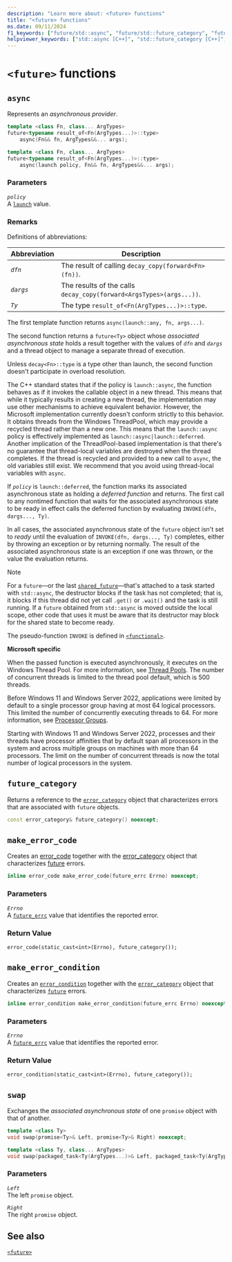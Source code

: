 ```yaml
---
description: "Learn more about: <future> functions"
title: "<future> functions"
ms.date: 09/11/2024
f1_keywords: ["future/std::async", "future/std::future_category", "future/std::make_error_code", "future/std::make_error_condition", "future/std::swap"]
helpviewer_keywords: ["std::async [C++]", "std::future_category [C++]", "std::make_error_code [C++]", "std::make_error_condition [C++]", "std::swap [C++]"]
---
```

# `<future>` functions

## <a name="async"></a> `async`

Represents an *asynchronous provider*.

```cpp
template <class Fn, class... ArgTypes>
future<typename result_of<Fn(ArgTypes...)>::type>
    async(Fn&& fn, ArgTypes&&... args);

template <class Fn, class... ArgTypes>
future<typename result_of<Fn(ArgTypes...)>::type>
    async(launch policy, Fn&& fn, ArgTypes&&... args);
```

### Parameters

*`policy`*\
A [`launch`](../standard-library/future-enums.md#launch) value.

### Remarks

Definitions of abbreviations:

|Abbreviation|Description|
|-|-|
|*`dfn`*|The result of calling `decay_copy(forward<Fn>(fn))`.|
|*`dargs`*|The results of the calls `decay_copy(forward<ArgsTypes>(args...))`.|
|*`Ty`*|The type `result_of<Fn(ArgTypes...)>::type`.|

The first template function returns `async(launch::any, fn, args...)`.

The second function returns a `future<Ty>` object whose *associated asynchronous state* holds a result together with the values of *`dfn`* and *`dargs`* and a thread object to manage a separate thread of execution.

Unless `decay<Fn>::type` is a type other than launch, the second function doesn't participate in overload resolution.

The C++ standard states that if the policy is `launch::async`, the function behaves as if it invokes the callable object in a new thread. This means that while it typically results in creating a new thread, the implementation may use other mechanisms to achieve equivalent behavior. However, the Microsoft implementation currently doesn't conform strictly to this behavior. It obtains threads from the Windows ThreadPool, which may provide a recycled thread rather than a new one. This means that the `launch::async` policy is effectively implemented as `launch::async|launch::deferred`. Another implication of the ThreadPool-based implementation is that there's no guarantee that thread-local variables are destroyed when the thread completes. If the thread is recycled and provided to a new call to `async`, the old variables still exist. We recommend that you avoid using thread-local variables with `async`.

If *`policy`* is `launch::deferred`, the function marks its associated asynchronous state as holding a *deferred function* and returns. The first call to any nontimed function that waits for the associated asynchronous state to be ready in effect calls the deferred function by evaluating `INVOKE(dfn, dargs..., Ty)`.

In all cases, the associated asynchronous state of the `future` object isn't set to *ready* until the evaluation of `INVOKE(dfn, dargs..., Ty)` completes, either by throwing an exception or by returning normally. The result of the associated asynchronous state is an exception if one was thrown, or the value the evaluation returns.

> [!NOTE]
> For a `future`—or the last [`shared_future`](../standard-library/shared-future-class.md)—that's attached to a task started with `std::async`, the destructor blocks if the task has not completed; that is, it blocks if this thread did not yet call `.get()` or `.wait()` and the task is still running. If a `future` obtained from `std::async` is moved outside the local scope, other code that uses it must be aware that its destructor may block for the shared state to become ready.

The pseudo-function `INVOKE` is defined in [`<functional>`](../standard-library/functional.md).

**Microsoft specific**

When the passed function is executed asynchronously, it executes on the Windows Thread Pool. For more information, see [Thread Pools](/windows/win32/procthread/thread-pools). The number of concurrent threads is limited to the thread pool default, which is 500 threads.

Before Windows 11 and Windows Server 2022, applications were limited by default to a single processor group having at most 64 logical processors. This limited the number of concurrently executing threads to 64. For more information, see [Processor Groups](/windows/win32/procthread/processor-groups).

Starting with Windows 11 and Windows Server 2022, processes and their threads have processor affinities that by default span all processors in the system and across multiple groups on machines with more than 64 processors. The limit on the number of concurrent threads is now the total number of logical processors in the system.

## <a name="future_category"></a> `future_category`

Returns a reference to the [`error_category`](../standard-library/error-category-class.md) object that characterizes errors that are associated with `future` objects.

```cpp
const error_category& future_category() noexcept;
```

## <a name="make_error_code"></a> `make_error_code`

Creates an [error_code](../standard-library/error-code-class.md) together with the [error_category](../standard-library/error-category-class.md) object that characterizes [future](../standard-library/future-class.md) errors.

```cpp
inline error_code make_error_code(future_errc Errno) noexcept;
```

### Parameters

*`Errno`*\
A [`future_errc`](../standard-library/future-enums.md#future_errc) value that identifies the reported error.

### Return Value

`error_code(static_cast<int>(Errno), future_category());`

## <a name="make_error_condition"></a> `make_error_condition`

Creates an [`error_condition`](../standard-library/error-condition-class.md) together with the [`error_category`](../standard-library/error-category-class.md) object that characterizes [`future`](../standard-library/future-class.md) errors.

```cpp
inline error_condition make_error_condition(future_errc Errno) noexcept;
```

### Parameters

*`Errno`*\
A [`future_errc`](../standard-library/future-enums.md#future_errc) value that identifies the reported error.

### Return Value

`error_condition(static_cast<int>(Errno), future_category());`

## <a name="swap"></a> `swap`

Exchanges the *associated asynchronous state* of one `promise` object with that of another.

```cpp
template <class Ty>
void swap(promise<Ty>& Left, promise<Ty>& Right) noexcept;

template <class Ty, class... ArgTypes>
void swap(packaged_task<Ty(ArgTypes...)>& Left, packaged_task<Ty(ArgTypes...)>& Right) noexcept;
```

### Parameters

*`Left`*\
The left `promise` object.

*`Right`*\
The right `promise` object.

## See also

[`<future>`](../standard-library/future.md)

